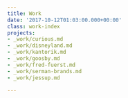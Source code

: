 ```yaml
---
title: Work
date: '2017-10-12T01:03:00.000+00:00'
class: work-index
projects:
- _work/curious.md
- _work/disneyland.md
- _work/kantorik.md
- _work/goosby.md
- _work/fred-fuerst.md
- _work/serman-brands.md
- _work/jessup.md

---
```

